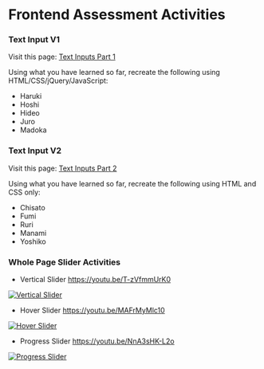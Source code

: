 # Frontend Assessment Activities

### Text Input V1

Visit this page: [Text Inputs Part 1](https://tympanus.net/Development/TextInputEffects/)

Using what you have learned so far, recreate the following using HTML/CSS/jQuery/JavaScript:
- Haruki
- Hoshi
- Hideo
- Juro
- Madoka

### Text Input V2

Visit this page: [Text Inputs Part 2](https://tympanus.net/Development/TextInputEffects/index2.html)

Using what you have learned so far, recreate the following using HTML and CSS only:
- Chisato
- Fumi
- Ruri
- Manami
- Yoshiko

### Whole Page Slider Activities

- Vertical Slider https://youtu.be/T-zVfmmUrK0

[![Vertical Slider](https://img.youtube.com/vi/T-zVfmmUrK0/default.jpg)](https://www.youtube.com/watch?v=T-zVfmmUrK0)

- Hover Slider https://youtu.be/MAFrMyMlc10

[![Hover Slider](https://img.youtube.com/vi/MAFrMyMlc10/default.jpg)](https://www.youtube.com/watch?v=MAFrMyMlc10)

- Progress Slider https://youtu.be/NnA3sHK-L2o

[![Progress Slider](https://img.youtube.com/vi/NnA3sHK-L2o/default.jpg)](https://www.youtube.com/watch?v=NnA3sHK-L2o)
